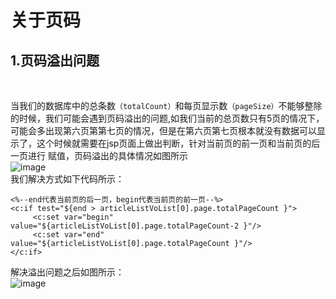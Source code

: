 # 关于页码
## 1.页码溢出问题
</br>

当我们的数据库中的总条数`（totalCount）`和每页显示数`（pageSize）`不能够整除的时候，我们可能会遇到页码溢出的问题,如我们当前的总页数只有5页的情况下，
可能会多出现第六页第第七页的情况，但是在第六页第七页根本就没有数据可以显示了，这个时候就需要在jsp页面上做出判断，针对当前页的前一页和当前页的后一页进行
赋值，页码溢出的具体情况如图所示</br>
![image](https://github.com/wangbingzhigit/BYSJ/blob/master/src/main/resources/pic1.png)
</br>
我们解决方式如下代码所示：</br>
```
<%--end代表当前页的后一页，begin代表当前页的前一页--%>
<c:if test="${end > articleListVoList[0].page.totalPageCount }">
     <c:set var="begin" value="${articleListVoList[0].page.totalPageCount-2 }"/>
     <c:set var="end" value="${articleListVoList[0].page.totalPageCount }"/>
</c:if>
```
解决溢出问题之后如图所示：</br>
![image](https://github.com/wangbingzhigit/BYSJ/blob/master/src/main/resources/pic2.png)
